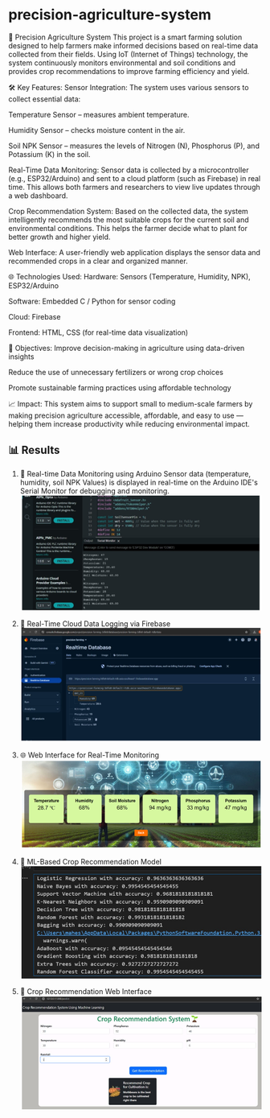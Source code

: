 # precision-agriculture-system
🌾 Precision Agriculture System
This project is a smart farming solution designed to help farmers make informed decisions based on real-time data collected from their fields. Using IoT (Internet of Things) technology, the system continuously monitors environmental and soil conditions and provides crop recommendations to improve farming efficiency and yield.

🛠️ Key Features:
Sensor Integration:
The system uses various sensors to collect essential data:

Temperature Sensor – measures ambient temperature.

Humidity Sensor – checks moisture content in the air.

Soil NPK Sensor – measures the levels of Nitrogen (N), Phosphorus (P), and Potassium (K) in the soil.

Real-Time Data Monitoring:
Sensor data is collected by a microcontroller (e.g., ESP32/Arduino) and sent to a cloud platform (such as Firebase) in real time. This allows both farmers and researchers to view live updates through a web dashboard.

Crop Recommendation System:
Based on the collected data, the system intelligently recommends the most suitable crops for the current soil and environmental conditions. This helps the farmer decide what to plant for better growth and higher yield.

Web Interface:
A user-friendly web application displays the sensor data and recommended crops in a clear and organized manner.

🌐 Technologies Used:
Hardware: Sensors (Temperature, Humidity, NPK), ESP32/Arduino

Software: Embedded C / Python for sensor coding

Cloud: Firebase 

Frontend: HTML, CSS (for real-time data visualization)

🎯 Objectives:
Improve decision-making in agriculture using data-driven insights

Reduce the use of unnecessary fertilizers or wrong crop choices

Promote sustainable farming practices using affordable technology

📈 Impact:
This system aims to support small to medium-scale farmers by making precision agriculture accessible, affordable, and easy to use — helping them increase productivity while reducing environmental impact.


## 📊 Results
1. 🔌 Real-time Data Monitoring using Arduino
Sensor data (temperature, humidity, soil NPK Values) is displayed in real-time on the Arduino IDE's Serial Monitor for debugging and monitoring.
![Result 1](Results_images/Arduino_serial_monitor_data.png)

3. 📲 Real-Time Cloud Data Logging via Firebase
![Result 1](Results_images/Real_time_Firebase_data.png)

4. 🌐 Web Interface for Real-Time Monitoring
   ![Result 1](Results_images/Web_interface_Real_time_data_device_1.png)

5. 🤖 ML-Based Crop Recommendation Model
![Result 1](Results_images/crop_recomandation_model.png)

6. 🌿 Crop Recommendation Web Interface
   ![Result 1](Results_images/web_crop_recomandation.png)


